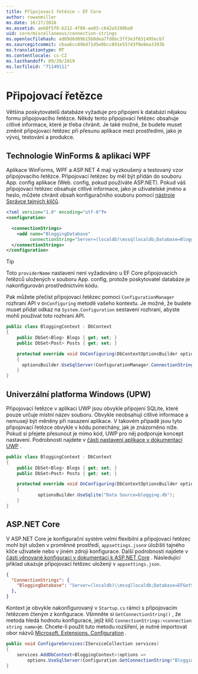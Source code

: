 ```yaml
---
title: Připojovací řetězce – EF Core
author: rowanmiller
ms.date: 10/27/2016
ms.assetid: aeb0f5f8-b212-4f89-ae83-c642a5190ba0
uid: core/miscellaneous/connection-strings
ms.openlocfilehash: ed89d6d09b15b0dea7fd8bc3ff3e3f631495ecb7
ms.sourcegitcommit: cbaa6cc89bd71d5e0bcc891e55743f0e8ea3393b
ms.translationtype: MT
ms.contentlocale: cs-CZ
ms.lasthandoff: 09/20/2019
ms.locfileid: "71149111"
---
```

# <a name="connection-strings"></a>Připojovací řetězce

Většina poskytovatelů databáze vyžaduje pro připojení k databázi nějakou formu připojovacího řetězce. Někdy tento připojovací řetězec obsahuje citlivé informace, které je třeba chránit. Je také možné, že budete muset změnit připojovací řetězec při přesunu aplikace mezi prostředími, jako je vývoj, testování a produkce.

## <a name="winforms--wpf-applications"></a>Technologie WinForms & aplikací WPF

Aplikace WinForms, WPF a ASP.NET 4 mají vyzkoušený a testovaný vzor připojovacího řetězce. Připojovací řetězec by měl být přidán do souboru App. config aplikace (Web. config, pokud používáte ASP.NET). Pokud váš připojovací řetězec obsahuje citlivé informace, jako je uživatelské jméno a heslo, můžete chránit obsah konfiguračního souboru pomocí [nástroje Správce tajných klíčů](https://docs.microsoft.com/aspnet/core/security/app-secrets#secret-manager).

``` xml
<?xml version="1.0" encoding="utf-8"?>
<configuration>

  <connectionStrings>
    <add name="BloggingDatabase"
         connectionString="Server=(localdb)\mssqllocaldb;Database=Blogging;Trusted_Connection=True;" />
  </connectionStrings>
</configuration>
```

> [!TIP]  
> Toto `providerName` nastavení není vyžadováno u EF Core připojovacích řetězců uložených v souboru App. config, protože poskytovatel databáze je nakonfigurován prostřednictvím kódu.

Pak můžete přečíst připojovací řetězec pomocí `ConfigurationManager` rozhraní API v `OnConfiguring` metodě vašeho kontextu. Je možné, že budete muset přidat odkaz na `System.Configuration` sestavení rozhraní, abyste mohli používat toto rozhraní API.

``` csharp
public class BloggingContext : DbContext
{
    public DbSet<Blog> Blogs { get; set; }
    public DbSet<Post> Posts { get; set; }

    protected override void OnConfiguring(DbContextOptionsBuilder optionsBuilder)
    {
      optionsBuilder.UseSqlServer(ConfigurationManager.ConnectionStrings["BloggingDatabase"].ConnectionString);
    }
}
```

## <a name="universal-windows-platform-uwp"></a>Univerzální platforma Windows (UPW)

Připojovací řetězce v aplikaci UWP jsou obvykle připojení SQLite, které pouze určuje místní název souboru. Obvykle neobsahují citlivé informace a nemusejí být měněny při nasazení aplikace. V takovém případě jsou tyto připojovací řetězce obvykle v kódu ponechány, jak je znázorněno níže. Pokud si přejete přesunout je mimo kód, UWP pro něj podporuje koncept nastavení. Podrobnosti najdete v [části nastavení aplikace v dokumentaci UWP](https://docs.microsoft.com/windows/uwp/app-settings/store-and-retrieve-app-data) .

``` csharp
public class BloggingContext : DbContext
{
    public DbSet<Blog> Blogs { get; set; }
    public DbSet<Post> Posts { get; set; }

    protected override void OnConfiguring(DbContextOptionsBuilder optionsBuilder)
    {
            optionsBuilder.UseSqlite("Data Source=blogging.db");
    }
}
```

## <a name="aspnet-core"></a>ASP.NET Core

V ASP.NET Core je konfigurační systém velmi flexibilní a připojovací řetězec mohl být uložen v proměnné prostředí, `appsettings.json`v úložišti tajného klíče uživatele nebo v jiném zdroji konfigurace. Další podrobnosti najdete v [části věnované konfiguraci v dokumentaci k ASP.NET Core](https://docs.asp.net/en/latest/fundamentals/configuration.html) . Následující příklad ukazuje připojovací řetězec uložený v `appsettings.json`.

``` json
{
  "ConnectionStrings": {
    "BloggingDatabase": "Server=(localdb)\\mssqllocaldb;Database=EFGetStarted.ConsoleApp.NewDb;Trusted_Connection=True;"
  },
}
```

Kontext je obvykle nakonfigurovaný v `Startup.cs` rámci s připojovacím řetězcem čteným z konfigurace. Všimněte si `GetConnectionString()` , že metoda hledá hodnotu konfigurace, jejíž klíč `ConnectionStrings:<connection string name>`je. Chcete-li použít tuto metodu rozšíření, je nutné importovat obor názvů [Microsoft. Extensions. Configuration](https://docs.microsoft.com/dotnet/api/microsoft.extensions.configuration) .

``` csharp
public void ConfigureServices(IServiceCollection services)
{
    services.AddDbContext<BloggingContext>(options =>
        options.UseSqlServer(Configuration.GetConnectionString("BloggingDatabase")));
}
```
